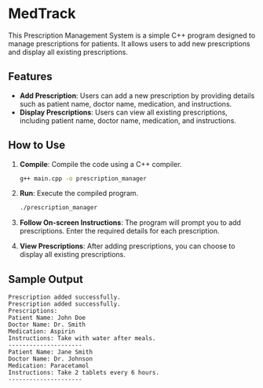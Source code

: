 # MedTrack
This Prescription Management System is a simple C++ program designed to manage prescriptions for patients. It allows users to add new prescriptions and display all existing prescriptions.

## Features

- **Add Prescription**: Users can add a new prescription by providing details such as patient name, doctor name, medication, and instructions.
- **Display Prescriptions**: Users can view all existing prescriptions, including patient name, doctor name, medication, and instructions.

## How to Use

1. **Compile**: Compile the code using a C++ compiler.
   
   ```bash
   g++ main.cpp -o prescription_manager
   ```

2. **Run**: Execute the compiled program.
   
   ```bash
   ./prescription_manager
   ```

3. **Follow On-screen Instructions**: The program will prompt you to add prescriptions. Enter the required details for each prescription.

4. **View Prescriptions**: After adding prescriptions, you can choose to display all existing prescriptions.

## Sample Output

```
Prescription added successfully.
Prescription added successfully.
Prescriptions:
Patient Name: John Doe
Doctor Name: Dr. Smith
Medication: Aspirin
Instructions: Take with water after meals.
---------------------
Patient Name: Jane Smith
Doctor Name: Dr. Johnson
Medication: Paracetamol
Instructions: Take 2 tablets every 6 hours.
---------------------
```
